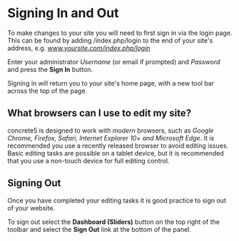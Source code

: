 # Signing In and Out

To make changes to your site you will need to first sign in via the login page. This can be found by adding /index.php/login to the end of your site's address, e.g. _www.yoursite.com/index.php/login_

Enter your administrator _Username_ \(or email if prompted\) and _Password_ and press the **Sign In** button.

Signing in will return you to your site's home page, with a new tool bar across the top of the page.

## What browsers can I use to edit my site? <a id="browsers"></a>

concrete5 is designed to work with _modern_ browsers, such as _Google Chrome, Firefox, Safari, Internet Explorer 10+ and Microsoft Edge_. It is recommended you use a recently released browser to avoid editing issues. Basic editing tasks are possible on a tablet device, but it is recommended that you use a non-touch device for full editing control.

## Signing Out <a id="signout"></a>

Once you have completed your editing tasks it is good practice to sign out of your website.

To sign out select the **Dashboard \(Sliders\)** button on the top right of the toolbar and select the **Sign Out** link at the bottom of the panel.

